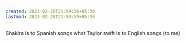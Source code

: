 ```yaml
---
created: 2023-02-28T21:59:36+05:30
lastmod: 2023-02-28T21:59:59+05:30
---
```


Shakira is to Spanish songs what Taylor swift is to English songs (to me)

